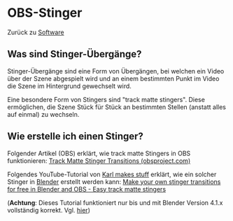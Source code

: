 ---
---

# OBS-Stinger

Zurück zu [Software](../software.md)

## Was sind Stinger-Übergänge?

Stinger-Übergänge sind eine Form von Übergängen, bei welchen ein Video über der Szene abgespielt wird und an einem
bestimmten Punkt im Video die Szene im Hintergrund gewechselt wird.

Eine besondere Form von Stingers sind "track matte stingers". Diese ermöglichen, die Szene Stück für Stück an bestimmten
Stellen (anstatt alles auf einmal) zu wechseln.

## Wie erstelle ich einen Stinger?

Folgender Artikel (OBS) erklärt, wie track matte Stingers in OBS funktionieren:
[Track Matte Stinger Transitions (obsproject.com)](https://obsproject.com/kb/track-matte-stinger-transitions)

Folgendes YouTube-Tutorial von [Karl makes stuff](https://www.youtube.com/@Karlmakesstuff) erklärt, wie ein solcher
Stinger in [Blender](https://www.blender.org/) erstellt werden kann:
[Make your own stinger transitions for free in Blender and OBS - Easy track matte stingers](https://www.youtube.com/watch?v=aO3GOiBVw2I)

(**Achtung**: Dieses Tutorial funktioniert nur bis und mit Blender Version 4.1.x vollständig korrekt.
Vgl. [hier](https://blender.stackexchange.com/questions/327601/blender-4-2-4-3-alpha-over-node-not-working-correctly-now-clips-final-rende))
